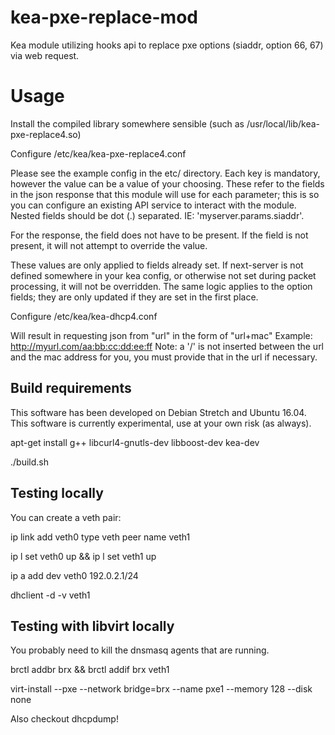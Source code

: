 # kea-pxe-replace-mod
Kea module utilizing hooks api to replace pxe options (siaddr, option 66, 67) via web request.

# Usage
Install the compiled library somewhere sensible (such as /usr/local/lib/kea-pxe-replace4.so)

Configure /etc/kea/kea-pxe-replace4.conf

Please see the example config in the etc/ directory.  Each key is mandatory,
however the value can be a value of your choosing. These refer to the fields
in the json response that this module will use for each parameter; this is so
you can configure an existing API service to interact with the module.  Nested
fields should be dot (.) separated.  IE: 'myserver.params.siaddr'.

For the response, the field does not have to be present.  If the field is not
present, it will not attempt to override the value.

These values are only applied to fields already set.  If next-server is not defined
somewhere in your kea config, or otherwise not set during packet processing, it
will not be overridden.  The same logic applies to the option fields; they are
only updated if they are set in the first place.

Configure /etc/kea/kea-dhcp4.conf

Will result in requesting json from "url" in the form of "url+mac"
Example: http://myurl.com/aa:bb:cc:dd:ee:ff
Note:  a '/' is not inserted between the url and the mac address for you, you
must provide that in the url if necessary.

## Build requirements
This software has been developed on Debian Stretch and Ubuntu 16.04.  This
software is currently experimental, use at your own risk (as always).

apt-get install g++ libcurl4-gnutls-dev libboost-dev kea-dev

./build.sh

## Testing locally

You can create a veth pair:

ip link add veth0 type veth peer name veth1

ip l set veth0 up && ip l set veth1 up

ip a add dev veth0 192.0.2.1/24

dhclient -d -v veth1

## Testing with libvirt locally
You probably need to kill the dnsmasq agents that are running.

brctl addbr brx && brctl addif brx veth1

virt-install --pxe --network bridge=brx --name pxe1 --memory 128 --disk none

Also checkout dhcpdump!

